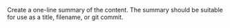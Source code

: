 Create a one-line summary of the content. The summary should be suitable for use as a title, filename, or git commit.
